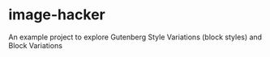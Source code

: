 # image-hacker
An example project to explore Gutenberg Style Variations (block styles) and Block Variations
